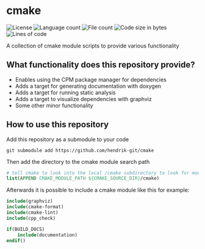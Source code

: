 # cmake

![License](https://img.shields.io/github/license/hendrik-git/cmake?style=for-the-badge)
![Language count](https://img.shields.io/github/languages/count/hendrik-git/cmake?style=for-the-badge)
![File count](https://img.shields.io/github/directory-file-count/hendrik-git/cmake?style=for-the-badge)
![Code size in bytes](https://img.shields.io/github/languages/code-size/hendrik-git/cmake?style=for-the-badge)
![Lines of code](https://img.shields.io/tokei/lines/github/hendrik-git/cmake?style=for-the-badge)

A collection of cmake module scripts to provide various functionality

## What functionality does this repository provide?
- Enables using the CPM package manager for dependencies
- Adds a target for generating documentation with doxygen
- Adds a target for running static analysis
- Adds a target to visualize dependencies with graphviz
- Some other minor functionality


## How to use this repository

Add this repository as a submodule to your code
```
git submodule add https://github.com/hendrik-git/cmake
```
Then add the directory to the cmake module search path
```cmake
# tell cmake to look into the local /cmake subdirectory to look for modules (.cmake)
list(APPEND CMAKE_MODULE_PATH ${CMAKE_SOURCE_DIR}/cmake)
```
Afterwards it is possible to include a cmake module like this for example:
```cmake
include(graphviz)
include(cmake-format)
include(cmake-lint)
include(cpp_check)

if(BUILD_DOCS)
    include(documentation)
endif()
```